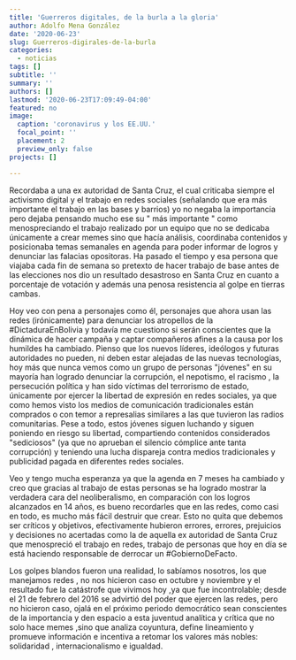 ```yaml
---
title: 'Guerreros digitales, de la burla a la gloria'
author: Adolfo Mena González
date: '2020-06-23'
slug: Guerreros-digirales-de-la-burla
categories:
  - noticias
tags: []
subtitle: ''
summary: ''
authors: []
lastmod: '2020-06-23T17:09:49-04:00'
featured: no
image:
  caption: 'coronavirus y los EE.UU.'
  focal_point: ''
  placement: 2
  preview_only: false
projects: []

---
```


Recordaba a una ex autoridad de Santa  Cruz, el cual criticaba siempre el activismo digital y el trabajo en redes sociales (señalando que era más importante el trabajo en las bases y barrios) yo no negaba la importancia pero dejaba pensando  mucho ese su " más importante " como menospreciando el trabajo realizado por un  equipo que no se dedicaba  únicamente a crear memes sino que hacía análisis, coordinaba contenidos y posicionaba temas semanales en agenda para poder informar de logros y denunciar las falacias opositoras. Ha pasado el tiempo y esa persona que viajaba cada fin de semana so pretexto de hacer trabajo de base antes de las elecciones nos dio un resultado desastroso en Santa Cruz en cuanto a porcentaje de votación y además una penosa resistencia al golpe en tierras cambas. 

Hoy veo con pena a personajes como él, personajes que ahora usan las redes (irónicamente) para denunciar los atropellos de la #DictaduraEnBolivia  y todavía me cuestiono si serán conscientes que la dinámica de hacer campaña y captar compañeros afines a la causa por los humildes ha cambiado.
Pienso que los nuevos líderes, ideólogos y futuras autoridades no pueden, ni deben estar alejadas de las nuevas tecnologías, hoy más que nunca vemos como un grupo de personas "jóvenes" en su mayoría han logrado denunciar la corrupción, el nepotismo, el racismo , la persecución política y han sido víctimas del terrorismo de estado, únicamente por ejercer la libertad de expresión en redes sociales, ya que como hemos visto los medios de comunicación tradicionales están comprados o con temor a represalias similares a las que tuvieron las radios comunitarias. Pese a todo, estos jóvenes siguen luchando y siguen poniendo en riesgo  su libertad, compartiendo contenidos considerados "sediciosos" (ya que no aprueban el silencio cómplice ante tanta corrupción) y teniendo una lucha dispareja contra medios tradicionales  y publicidad pagada en diferentes redes sociales.

Veo y tengo mucha esperanza ya que la agenda en 7 meses ha cambiado y creo que gracias al trabajo de estas personas se ha logrado mostrar la verdadera cara del neoliberalismo, en comparación con los logros alcanzados en 14 años, es bueno recordarles que en las redes, como casi en todo, es mucho más fácil destruir que crear. Esto no quita que debemos ser críticos y objetivos, efectivamente hubieron errores, errores, prejuicios y decisiones no acertadas como la de aquella ex autoridad de Santa Cruz que menospreció el trabajo en redes, trabajo de personas que hoy en día se está haciendo responsable de derrocar un #GobiernoDeFacto. 

Los golpes blandos fueron una realidad, lo sabíamos nosotros, los que manejamos redes , no nos hicieron caso en octubre y noviembre y el resultado fue la catástrofe  que vivimos hoy ,ya que fue incontrolable; desde el 21 de febrero del 2016 se advirtió del poder que ejercen las redes, pero no hicieron caso, ojalá en el próximo periodo democrático sean conscientes de la importancia y den espacio a esta juventud analítica y crítica que no solo hace memes ,sino que analiza coyuntura, define lineamiento y promueve información  e incentiva a retomar los valores más nobles: solidaridad , internacionalismo e igualdad.
